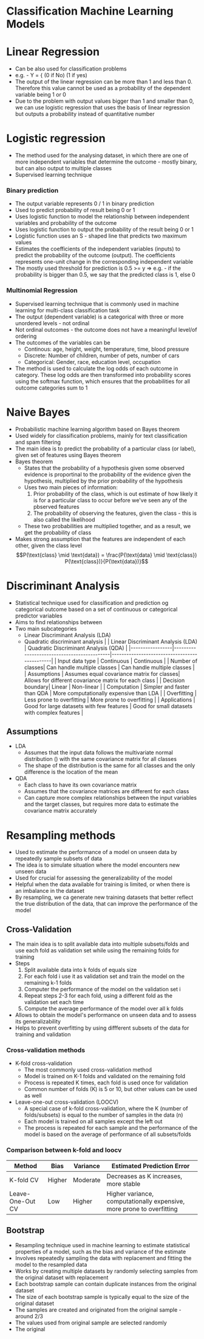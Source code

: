 # Classification Machine Learning Models
# Linear Regression
* Can be also used for classification problems
* e.g. - Y = { (0 if No) (1 if yes)
* The output of the linear regression can be more than 1 and less than 0. Therefore this value cannot be used as a probability of the dependent variable being 1 or 0
* Due to the problem with output values bigger than 1 and smaller than 0, we can use logistic regression that uses the basis of linear regression but outputs a probability instead of quantitative number

# Logistic regression
* The method used for the analysing dataset, in which there are one of more independent variables that determine the outcome - mostly binary, but can also output to multiple classes
* Supervised learning technique
### Binary prediction
* The output variable represents 0 / 1 in binary prediction
* Used to predict probability of result being 0 or 1
* Uses logistic function to model the relationship between independent variables and probability of the outcome
* Uses logistic function to output the probability of the result being 0 or 1
* Logistic function uses an S - shaped line that predicts two maximum values
* Estimates the coefficients of the independent variables (inputs) to predict the probability of the outcome (output). The coefficients represents one-unit change in the corresponding independent variable
* The mostly used threshold for prediction is 0.5 >= y  => e.g. - if the probability is bigger than 0.5, we say that the predicted class is 1, else 0
### Multinomial Regression
* Supervised learning technique that is commonly used in machine learning for multi-class classification task
* The output (dependent variable) is a categorical with three or more unordered levels - not ordinal
* Not ordinal outcomes - the outcome does not have a meaningful level/of ordering
* The outcomes of the variables can be
	* Continous: age, height, weight, temperature, time, blood pressure
	* Discrete: Number of children, number of pets, number of cars
	* Categorical: Gender, race, education level, occupation
* The method is used to calculate the log odds of each outcome in category. These log odds are then transformed into probability scores using the softmax function, which ensures that the probabilities for all outcome categories sum to 1

# Naive Bayes
* Probabilistic machine learning algorithm based on Bayes theorem
* Used widely for classification problems, mainly for text classification and spam filtering
* The main idea is to predict the probability of a particular class (or label), given set of features using Bayes theorem
* Bayes theorem
	* States that the probability of a hypothesis given some observed evidence is proportinal to the probability of the evidence given the hypothesis, multiplied by the prior probability of the hypothesis
	* Uses two main pieces of information:
		1. Prior probability of the class, which is out estimate of how likely it is for a particular class to occur before we've seen any of the pbserved features
		2. The probability of observing the features, given the class - this is also called the likelihood
	* These two probabilities are multiplied together, and as a result, we get the probability of class
* Makes strong assumption that the features are independent of each other, given the class level
$$P(\text{class} \mid \text{data}) = \frac{P(\text{data} \mid \text{class}) P(\text{class})}{P(\text{data})}$$


# Discriminant Analysis
* Statistical technique used for classification and prediction og categorical outcome based on a set of continuous or categorical predictor variables
* Aims to find relationships between
* Two main subcategories
	* Linear Discriminant Analysis (LDA)
	* Quadratic discriminant analysis
|                 | Linear Discriminant Analysis (LDA)         | Quadratic Discriminant Analysis (QDA)         |
|-----------------|--------------------------------------------|----------------------------------------------|
| Input data type  | Continuous                                 | Continuous                                   |
| Number of classes| Can handle multiple classes                | Can handle multiple classes                  |
| Assumptions      | Assumes equal covariance matrix for classes| Allows for different covariance matrix for each class |
| Decision boundary| Linear                                     | Non-linear                                   |
| Computation      | Simpler and faster than QDA                | More computationally expensive than LDA       |
| Overfitting      | Less prone to overfitting                   | More prone to overfitting                     |
| Applications     | Good for large datasets with few features  | Good for small datasets with complex features |

## Assumptions
* LDA
	* Assumes that the input data follows the multivariate normal distribution () with the same covariance matrix for all classes
	* The shape of the distribution is the same for all classes and the only difference is the location of the mean
* QDA
	* Each class to have its own covariance matrix
	* Assumes that the covariance matrices are different for each class
	* Can capture more complex relationships between the input variables and the target classes, but requires more data to estimate the covariance matrix accurately

# Resampling methods
* Used to estimate the performance of a model on unseen data by repeatedly sample subsets of data
* The idea is to simulate situation where the model encounters new unseen data
* Used for crucial for assessing the generalizability of the model
* Helpful when the data available for training is limited, or when there is an imbalance in the dataset
* By resampling, we ca generate new training datasets that better reflect the true distribution of the data, that can improve the performance of the model

## Cross-Validation
* The main idea is to split available data into multiple subsets/folds and use each fold as validation set while using the remaining folds for training
* Steps
	1. Split available data into k folds of equals size
	2. For each fold i use it as validation set and train the model on the remaining k-1 folds
	3. Computer the performance of the model on the validation set i
	4. Repeat steps 2-3 for each fold, using a different fold as the validation set each time
	5. Compute the average performance of the model over all k folds
* Allows to obtain the model's performance on unseen data and to assess its generalizability
* Helps to prevent overfitting by using diffferent subsets of the data for training and validation
### Cross-validation methods
* K-fold cross-validation
	* The most commonly used cross-validation method
	* Model is trained on K-1 folds and validated on the remaining fold
	* Process is repeated K times, each fold is used once for validation
	* Common number of folds (K) is 5 or 10, but other values can be used as well
* Leave-one-out cross-validation (LOOCV)
	* A special case of k-fold cross-validation, where the K (number of folds/subsets) is equal to the number of samples in the data (n)
	* Each model is trained on all samples except the left out
	* The process is repeated for each sample and the performance of the model is based on the average of performance of all subsets/folds

### Comparison between k-fold and loocv
| **Method** | **Bias** | **Variance** | **Estimated Prediction Error** |
| --- | --- | --- | --- |
| K-fold CV | Higher | Moderate | Decreases as K increases, more stable |
| Leave-One-Out CV | Low | Higher | Higher variance, computationally expensive, more prone to overfitting |

## Bootstrap
* Resampling technique used in machine learning to estimate statistical properties of a model, such as the bias and variance of the estimate
* Involves repeatedly sampling the data with replacement and fitting the model to the resampled data
* Works by creating multiple datasets by randomly selecting samples from the original dataset with replacement
* Each bootstrap sample can contain duplicate instances from the original dataset
* The size of each bootstrap sample is typically equal to the size of the original dataset
* The samples are created and originated from the original sample - around 2/3
* The values used from original sample are selected randomly
* The original
